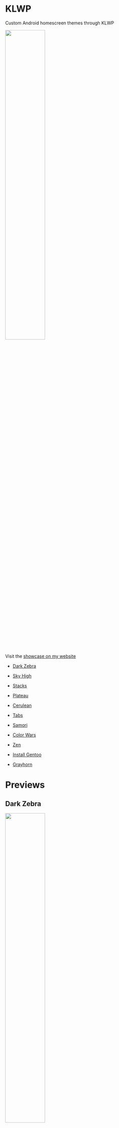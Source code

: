 # KLWP


Custom Android homescreen themes through KLWP

<img src="https://raw.githubusercontent.com/ensorcell/KLWP/homescreens/dark_zebra/irl.jpg" width=50%>

Visit the [showcase on my website](http://ensorcell.github.io/homescreen)



 - <a href=#dark-zebra>Dark Zebra</a>

 - <a href=#plateau>Sky High</a>

 - <a href=#stacks>Stacks</a>

 - <a href=#plateau>Plateau</a>
 
 - <a href=#cerulean>Cerulean</a>

 - <a href=#tabs>Tabs</a>

 - <a href=#samori>Samori</a>

 - <a href=#color-wars>Color Wars</a>
 
 - <a href=#zen>Zen</a>

 - <a href=#install-gentoo>Install Gentoo</a>

 - <a href=#grayhorn>Grayhorn</a>


# Previews



## Dark Zebra
<img src="https://raw.githubusercontent.com/ensorcell/KLWP/homescreens/dark_zebra/render.png" width=50%>

## Sky High
<img src="https://raw.githubusercontent.com/ensorcell/KLWP/homescreens/sky_high/render.jpg" width=50%>

## Stacks
<a href="https://raw.githubusercontent.com/ensorcell/KLWP/homescreens/stacks/webm.webm">
<img src="https://raw.githubusercontent.com/ensorcell/KLWP/homescreens/stacks/render.png" width=50%>
</a>

## Plateau
<img src="https://raw.githubusercontent.com/ensorcell/KLWP/homescreens/plateau/render.png" width=50%>
<img src="https://raw.githubusercontent.com/ensorcell/KLWP/homescreens/plateau/render_alt.png" width=50%>

## Cerulean
<img src="https://raw.githubusercontent.com/ensorcell/KLWP/homescreens/cerulean/render.jpg" width=50%>

## Tabs
<img src="https://raw.githubusercontent.com/ensorcell/KLWP/homescreens/tabs/render.png" width=50%>

## Samori
<img src="https://raw.githubusercontent.com/ensorcell/KLWP/homescreens/samori/screen.png" width=50%>

## Color Wars
<a href="https://raw.githubusercontent.com/ensorcell/KLWP/homescreens/color_wars/webm.webm">
<img src="https://raw.githubusercontent.com/ensorcell/KLWP/homescreens/color_wars/screen.png" width=50%>
</a>

## Zen
<a href="https://raw.githubusercontent.com/ensorcell/KLWP/homescreens/zen/webm.webm">
<img src="https://raw.githubusercontent.com/ensorcell/KLWP/homescreens/zen/screen.png" width=50%>
</a>

## Install Gentoo
<img src="https://raw.githubusercontent.com/ensorcell/KLWP/homescreens/install_gentoo/screen.png" width=50%>

## Grayhorn
<a href="https://raw.githubusercontent.com/ensorcell/KLWP/homescreens/grayhorn/webm.webm">
<img src="https://raw.githubusercontent.com/ensorcell/KLWP/homescreens/grayhorn/screen.png" width=50%>
</a>
